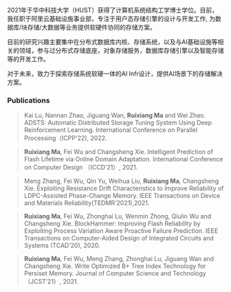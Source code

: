 2021年于华中科技大学（HUST）获得了计算机系统结构工学博士学位。目前，我任职于阿里云基础设施事业部，专注于用户态存储引擎的设计与开发工作, 为数据库/块存储/大数据等业务提供软硬件协同的存储方案。

目前的研究兴趣主要集中在分布式数据库内核、存储系统，以及与AI基础设施等相关的领域，参与过分布式存储底座，对象存储服务，数据库存储引擎以及智能存储等的开发工作。

对于未来，致力于探索存储系统软硬一体的AI Infr设计，提供AI场景下的存储解决方案。

### Publications

  >  Kai Lu, Nannan Zhao, Jiguang Wan, **Ruixiang Ma** and Wei Zhao. ADSTS: Automatic Distributed Storage Tuning System Using Deep Reinforcement Learning. International Conference on Parallel Processing（ICPP'22), 2022.
  
  >  **Ruixiang Ma**, Fei Wu and Changsheng Xie. Intelligent Prediction of Flash Lifetime via Online Domain Adaptation. International Conference on Computer Design （ICCD’21）, 2021.

  > Meng Zhang, Fei Wu, Qin Yu, Weihua Liu, **Ruixiang Ma**, Changsheng Xie. Exploiting Resistance Drift Characteristics to Improve Reliability of LDPC-Assisted Phase-Change Memory. IEEE Transactions on Device and Materials Reliability(TEDMR'2021),2021.

  > **Ruixiang Ma**, Fei Wu, Zhonghai Lu, Wenmin Zhong, Qiulin Wu and Changsheng Xie. BlockHammer: Improving Flash Reliability by Exploiting Process Variation Aware Proactive Failure Prediction. IEEE Transactions on Computer-Aided Design of Integrated Circuits and Systems (TCAD’20), 2020.

  > **Ruixiang Ma**, Fei Wu, Meng Zhang, Zhonghai Lu, Jiguang Wan and Changsheng Xie. Write Optimized B+ Tree Index Technology for Persiset Memory. Journal of Computer Science and Technology（JCST’21）, 2021.